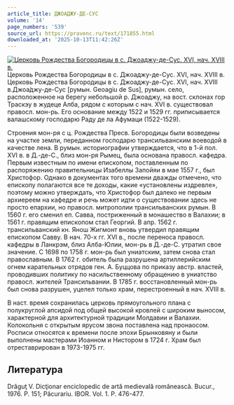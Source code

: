 ```yaml
---
article_title: ДЖОАДЖУ-ДЕ-СУС
volume: '14'
page_numbers: '539'
source_url: https://pravenc.ru/text/171855.html
downloaded_at: '2025-10-13T11:42:26Z'
---
```


[![Церковь Рождества Богородицы в с. Джоаджу-де-Сус. XVI, нач. XVIII в.](https://pravenc.ru/data/151/478/1234/i200.jpg "Кликните для увеличения картинки")](https://pravenc.ru/data/151/478/1234/i400.jpg)Церковь Рождества Богородицы в с. Джоаджу-де-Сус. XVI, нач. XVIII в.  
Церковь Рождества Богородицы в с. Джоаджу-де-Сус. XVI, нач. XVIII в.Джоа́джу-де-Сус [румын. Geoagiu de Sus], румын. село, расположенное на берегу небольшой р. Джоаджу, на вост. склонах гор Траскэу в жудеце Алба, рядом с которым с нач. XVI в. существовал правосл. мон-рь. Его основание между 1522 и 1529 гг. приписывается валашскому господарю Раду де ла Афумаци (1522-1529).

Строения мон-ря с ц. Рождества Пресв. Богородицы были возведены на участке земли, переданном господарю трансильванским воеводой в качестве лена. В румын. историографии утверждается, что в 1-й пол. XVI в. в Д.-де-С., близ мон-ря Рымец, была основана правосл. кафедра. Первым известным по имени епископом, поставленным по распоряжению правительницы Изабеллы Запойяи в мае 1557 г., был Христофор. Однако в документах того времени дважды отмечено, что епископу полагаются все те доходы, какие «установлены издревле», поэтому можно утверждать, что Христофор был далеко не первым архиереем на кафедре и речь может идти о существовании здесь не просто епархии, но правосл. митрополии трансильванских румын. В 1560 г. его сменил еп. Савва, постриженный в монашество в Валахии; в 1561 г. правящим епископом стал Георгий. В апр. 1562 г. трансильванский кн. Янош Жигмонт вновь утвердил правящим епископом Савву. В нач. 70-х гг. XVI в., после переноса правосл. кафедры в Ланкрэм, близ Алба-Юлии, мон-рь в Д.-де-С. утратил свое значение. С 1698 по 1758 г. мон-рь был униатским, затем снова стал православным. В 1762 г. обитель была разрушена артиллерийским огнем карательных отрядов ген. А. Буццова по приказу австр. властей, проводивших политику по насильственному обращению в униатство правосл. жителей Трансильвании. В 1785 г. восстановленный мон-рь был снова разрушен, уцелел только храм, перестроенный в нач. XVIII в.

В наст. время сохранилась церковь прямоугольного плана с полукруглой апсидой под общей высокой кровлей с широким выносом, характерной для архитектурной традиции Молдавии и Валахии. Колокольня с открытым ярусом звона поставлена над пронаосом. Росписи относятся к времени после эпохи Брынковяну и были выполнены мастерами Иоанном и Нистором в 1724 г. Храм был отреставрирован в 1973-1975 гг.

## Литература

Drăguţ V. Dicţionar enciclopedic de artă medievală românească. Bucur., 1976. Р. 151; Păcurariu. IBOR. Vol. 1. P. 476-477.
